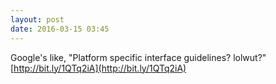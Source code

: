 ```yaml
---
layout: post
date: 2016-03-15 03:45
---
```

Google's like, "Platform specific interface guidelines? lolwut?" [http://bit.ly/1QTq2iA](http://bit.ly/1QTq2iA)
